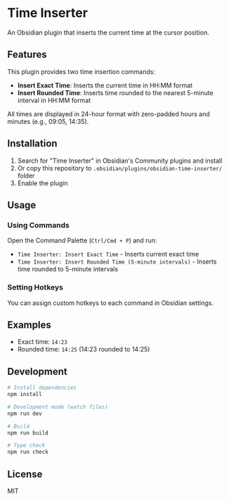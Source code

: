 # Time Inserter

An Obsidian plugin that inserts the current time at the cursor position.

## Features

This plugin provides two time insertion commands:

- **Insert Exact Time**: Inserts the current time in HH:MM format
- **Insert Rounded Time**: Inserts time rounded to the nearest 5-minute interval in HH:MM format

All times are displayed in 24-hour format with zero-padded hours and minutes (e.g., 09:05, 14:35).

## Installation

1. Search for "Time Inserter" in Obsidian's Community plugins and install
2. Or copy this repository to `.obsidian/plugins/obsidian-time-inserter/` folder
3. Enable the plugin

## Usage

### Using Commands

Open the Command Palette (`Ctrl/Cmd + P`) and run:

- `Time Inserter: Insert Exact Time` - Inserts current exact time
- `Time Inserter: Insert Rounded Time (5-minute intervals)` - Inserts time rounded to 5-minute intervals

### Setting Hotkeys

You can assign custom hotkeys to each command in Obsidian settings.

## Examples

- Exact time: `14:23`
- Rounded time: `14:25` (14:23 rounded to 14:25)

## Development

```bash
# Install dependencies
npm install

# Development mode (watch files)
npm run dev

# Build
npm run build

# Type check
npm run check
```

## License

MIT
